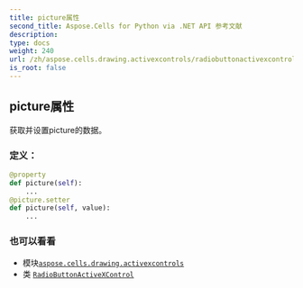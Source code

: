 ```yaml
---
title: picture属性
second_title: Aspose.Cells for Python via .NET API 参考文献
description:
type: docs
weight: 240
url: /zh/aspose.cells.drawing.activexcontrols/radiobuttonactivexcontrol/picture/
is_root: false
---
```

## picture属性

获取并设置picture的数据。
### 定义：
```python
@property
def picture(self):
    ...
@picture.setter
def picture(self, value):
    ...
```

### 也可以看看
* 模块[`aspose.cells.drawing.activexcontrols`](../../)
* 类 [`RadioButtonActiveXControl`](/cells/python-net/zh/aspose.cells.drawing.activexcontrols/radiobuttonactivexcontrol)
